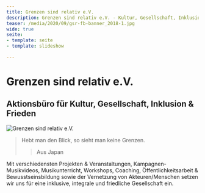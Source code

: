 ```yaml
---
title: Grenzen sind relativ e.V.
description: Grenzen sind relativ e.V. - Kultur, Gesellschaft, Inklusion & Frieden
teaser: /media/2020/09/gsr-fb-banner_2018-1.jpg
wide: true
seite:
- template: seite
- template: slideshow

---
```


# Grenzen sind relativ e.V. 

## Aktionsbüro für Kultur, Gesellschaft, Inklusion & Frieden

![Grenzen sind relativ e.V.](/media/2020/09/gsr-fb-banner_2018-1.jpg)

> Hebt man den Blick, so sieht man keine Grenzen.
>> Aus Japan

Mit verschiedensten Projekten & Veranstaltungen, Kampagnen-Musikvideos, Musikunterricht, Workshops, Coaching, Öffentlichkeitsarbeit & Bewusstseinsbildung sowie der Vernetzung von Akteuren/Menschen setzen wir uns für eine inklusive, integrale und friedliche Gesellschaft ein.

<slideshow name="startseite-aktivitaeten"></slideshow>

